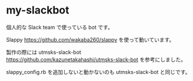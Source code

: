 # my-slackbot
個人的な Slack team で使っている bot です。

Slappy https://github.com/wakaba260/slappy を使って動いています。

製作の際には utmsks-slack-bot https://github.com/kazunetakahashi/utmsks-slack-bot を参考にしました。

slappy_config.rb を追加しないと動かないのも utmsks-slack-bot と同じです。
